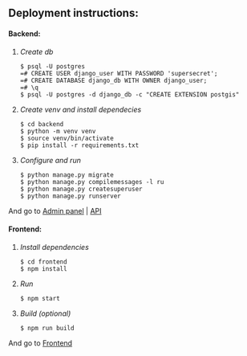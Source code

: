 Deployment instructions:
-------------------------
#### Backend:
1. *Create db*
    ```
    $ psql -U postgres
    =# CREATE USER django_user WITH PASSWORD 'supersecret';
    =# CREATE DATABASE django_db WITH OWNER django_user;
    =# \q
    $ psql -U postgres -d django_db -c "CREATE EXTENSION postgis"
    ```

2. *Create venv and install dependecies*
    ```
    $ cd backend
    $ python -m venv venv
    $ source venv/bin/activate
    $ pip install -r requirements.txt
    ```
    
3. *Configure and run*
    ```
    $ python manage.py migrate
    $ python manage.py compilemessages -l ru
    $ python manage.py createsuperuser
    $ python manage.py runserver
    ```

And go to [Admin panel](http://127.0.0.1:8000/admin) | [API](http://127.0.0.1:8000/api)

#### Frontend:
1. *Install dependencies*
    ```
    $ cd frontend
    $ npm install
    ```
2. *Run*
    ```
    $ npm start
    ```
3. *Build (optional)*
    ```
    $ npm run build
    ```

And go to [Frontend](http://127.0.0.1:8080/)
